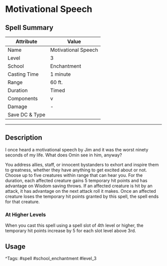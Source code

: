 # Motivational Speech

## Spell Summary

| Attribute        | Value                  |
|------------------|------------------------|
| Name             | Motivational Speech                 |
| Level            | 3                |
| School           | Enchantment          |
| Casting Time     | 1 minute              |
| Range            | 60 ft.            |
| Duration         | Timed             |
| Components       | v             |
| Damage           | -               |
| Save DC & Type   |              |

---

## Description

I once heard a motivational speech by Jim and it was the worst ninety seconds of my life. What does Omin see in him, anyway?

You address allies, staff, or innocent bystanders to exhort and inspire them to greatness, whether they have anything to get excited about or not. Choose up to five creatures within range that can hear you. For the duration, each affected creature gains 5 temporary hit points and has advantage on Wisdom saving throws. If an affected creature is hit by an attack, it has advantage on the next attack roll it makes. Once an affected creature loses the temporary hit points granted by this spell, the spell ends for that creature.

### At Higher Levels
When you cast this spell using a spell slot of 4th level or higher, the temporary hit points increase by 5 for each slot level above 3rd.

## Usage


^Tags: #spell #school_enchantment #level_3